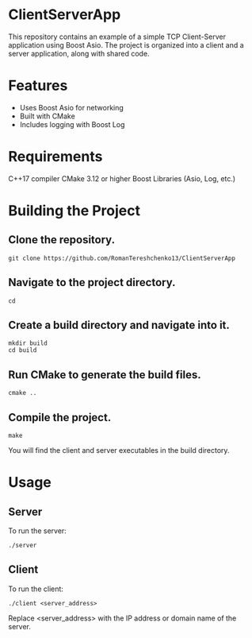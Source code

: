 # ClientServerApp

This repository contains an example of a simple TCP Client-Server application using Boost Asio. The project is organized into a client and a server application, along with shared code.

# Features

- Uses Boost Asio for networking
- Built with CMake
- Includes logging with Boost Log

# Requirements

C++17 compiler
CMake 3.12 or higher
Boost Libraries (Asio, Log, etc.)

# Building the Project

## Clone the repository.

    git clone https://github.com/RomanTereshchenko13/ClientServerApp

## Navigate to the project directory.

    cd 

## Create a build directory and navigate into it.

    mkdir build
    cd build

## Run CMake to generate the build files.

    cmake ..

## Compile the project.

    make

You will find the client and server executables in the build directory.

# Usage

## Server

To run the server:

    ./server

## Client

To run the client:

    ./client <server_address>

Replace <server_address> with the IP address or domain name of the server.
